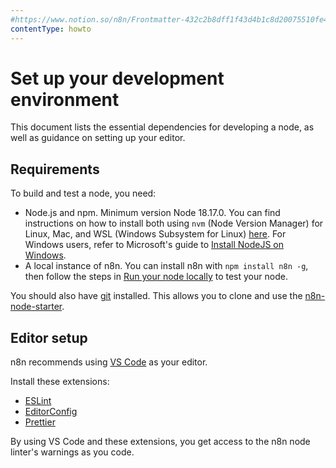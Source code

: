 ```yaml
---
#https://www.notion.so/n8n/Frontmatter-432c2b8dff1f43d4b1c8d20075510fe4
contentType: howto
---
```


# Set up your development environment

This document lists the essential dependencies for developing a node, as well as guidance on setting up your editor.

## Requirements

To build and test a node, you need: 

* Node.js and npm. Minimum version Node 18.17.0. You can find instructions on how to install both using `nvm` (Node Version Manager) for Linux, Mac, and WSL (Windows Subsystem for Linux) [here](https://github.com/nvm-sh/nvm). For Windows users, refer to Microsoft's guide to [Install NodeJS on Windows](https://docs.microsoft.com/en-us/windows/dev-environment/javascript/nodejs-on-windows).
* A local instance of n8n. You can install n8n with `npm install n8n -g`, then follow the steps in [Run your node locally](/integrations/creating-nodes/test/run-node-locally.md) to test your node.

You should also have [git](https://git-scm.com/) installed. This allows you to clone and use the [n8n-node-starter](https://github.com/n8n-io/n8n-nodes-starter).

## Editor setup

n8n recommends using [VS Code](https://code.visualstudio.com/) as your editor.

Install these extensions:

* [ESLint](https://marketplace.visualstudio.com/items?itemName=dbaeumer.vscode-eslint)
* [EditorConfig](https://marketplace.visualstudio.com/items?itemName=EditorConfig.EditorConfig)
* [Prettier](https://marketplace.visualstudio.com/items?itemName=esbenp.prettier-vscode)

By using VS Code and these extensions, you get access to the n8n node linter's warnings as you code.
